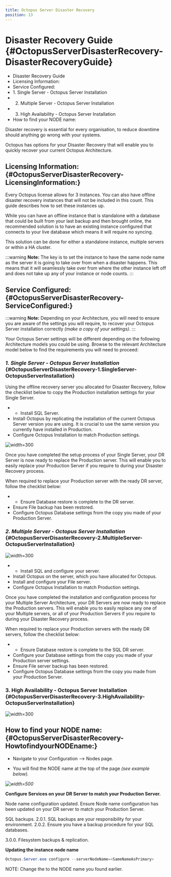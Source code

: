 ```yaml
---
title: Octopus Server Disaster Recovery
position: 13
---
```


# **Disaster Recovery Guide** {#OctopusServerDisasterRecovery-DisasterRecoveryGuide}

- Disaster Recovery Guide
 - Licensing Information:
 - Service Configured:
  - 1. Single Server - Octopus Server Installation
  - 2. Multiple Server - Octopus Server Installation
  - 3. High Availability - Octopus Server Installation
 - How to find your NODE name:

Disaster recovery is essential for every organisation, to reduce downtime should anything go wrong with your systems.

Octopus has options for your Disaster Recovery that will enable you to quickly recover your current Octopus Architecture.

## **Licensing Information:** {#OctopusServerDisasterRecovery-LicensingInformation:}

Every Octopus license allows for 3 instances. You can also have offline disaster recovery instances that will not be included in this count. This guide describes how to set these instances up.

While you can have an offline instance that is standalone with a database that could be built from your last backup and then brought online, the recommended solution is to have an existing instance configured that connects to your live database which means it will require no syncing.

This solution can be done for either a standalone instance, multiple servers or within a HA cluster.

:::warning
**Note:**
The key is to set the instance to have the same node name as the server it is going to take over from when a disaster happens. This means that it will seamlessly take over from where the other instance left off and does not take up any of your instance or node counts.
:::

## **Service Configured:** {#OctopusServerDisasterRecovery-ServiceConfigured:}

:::warning
**Note:**
Depending on your Architecture, you will need to ensure you are aware of the settings you will require, to recover your Octopus Server installation correctly *(make a copy of your settings).*
:::

Your Octopus Server settings will be different depending on the following Architecture models you could be using. Browse to the relevant Architecture model below to find the requirements you will need to proceed:

### *1. Single Server - Octopus Server Installation* {#OctopusServerDisasterRecovery-1.SingleServer-OctopusServerInstallation}

Using the offline recovery server you allocated for Disaster Recovery, follow the checklist below to copy the Production installation settings for your Single Server.

- - Install SQL Server.
 - Install Octopus by replicating the installation of the current Octopus Server version you are using. It is crucial to use the same version you currently have installed in Production.
 - Configure Octopus Installation to match Production settings.

![](/docs/images/5669334/5866179.png "width=300")

Once you have completed the setup process of your Single Server, your DR Server is now ready to replace the Production server. This will enable you to easily replace your Production Server if you require to during your Disaster Recovery process.

When required to replace your Production server with the ready DR server, follow the checklist below:

- - Ensure Database restore is complete to the DR server.
 - Ensure File backup has been restored.
 - Configure Octopus Database settings from the copy you made of your Production Server.

### *2. Multiple Server - Octopus Server Installation* {#OctopusServerDisasterRecovery-2.MultipleServer-OctopusServerInstallation}

![](/docs/images/5669334/5866180.png "width=300")

- - Install SQL and configure your server.
 - Install Octopus on the server, which you have allocated for Octopus.
 - Install and configure your File server.
 - Configure Octopus Installation to match Production settings.

Once you have completed the installation and configuration process for your Multiple Server Architecture, your DR Servers are now ready to replace the Production servers. This will enable you to easily replace any one of your Multiple servers, or all of your Production Servers if you require to during your Disaster Recovery process.

When required to replace your Production servers with the ready DR servers, follow the checklist below:

- - Ensure Database restore is complete to the SQL DR server.
 - Configure your Database settings from the copy you made of your Production server settings.
 - Ensure File server backup has been restored.
 - Configure Octopus Database settings from the copy you made from your Production Server.

### 3. High Availability - Octopus Server Installation {#OctopusServerDisasterRecovery-3.HighAvailability-OctopusServerInstallation}

![](/docs/images/5669334/5866181.png "width=300")

## How to find your NODE name: {#OctopusServerDisasterRecovery-HowtofindyourNODEname:}

- Navigate to your Configuration --> Nodes page.

- You will find the NODE name at the top of the page *(see example below).*

*![](/docs/images/5669334/5866178.png "width=500")*

**Configure Services on your DR Server to match your Production Server.**

Node name configuration updated.
Ensure Node name configuration has been updated on your DR server to match your Production Server.

SQL backups.
2.0.1. SQL backups are your responsibility for your environment.
2.0.2. Ensure you have a backup procedure for your SQL databases.

3.0.0. Filesystem backups & replication.

**Updating the instance node name**

```powershell
Octopus.Server.exe configure --serverNodeName=<SameNameAsPrimary>
```

NOTE: Change the <SameNameAsPrimary> to the NODE name you found earlier.
